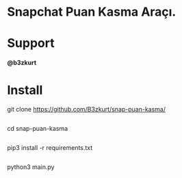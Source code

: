 # Snapchat Puan Kasma Araçı.

# Support
#### @b3zkurt

# Install

git clone https://github.com/B3zkurt/snap-puan-kasma/
```
```
cd snap-puan-kasma
```
```
pip3 install -r requirements.txt
```
```
python3 main.py
